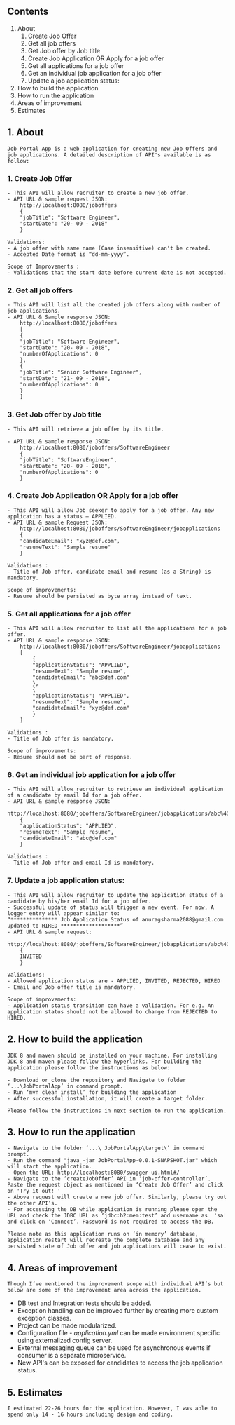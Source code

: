 ## Contents

 1. About
    1. Create Job Offer
    2. Get all job offers
    3. Get Job offer by Job title
    4. Create Job Application OR Apply for a job offer
    5. Get all applications for a job offer
    6. Get an individual job application for a job offer
    7. Update a job application status:
 2. How to build the application
 3. How to run the application
 4. Areas of improvement
 5. Estimates


## 1. About

```
Job Portal App is a web application for creating new Job Offers and job applications. A detailed description of API's available is as follow:
```
### 1. Create Job Offer

```
- This API will allow recruiter to create a new job offer.
- API URL & sample request JSON:
	http://localhost:8080/joboffers
	{
	"jobTitle": "Software Engineer",
	"startDate": "20- 09 - 2018"
	}
```
```
Validations:
- A job offer with same name (Case insensitive) can't be created.
- Accepted Date format is “dd-mm-yyyy”.
```
```
Scope of Improvements :
- Validations that the start date before current date is not accepted.
```
### 2. Get all job offers

```
- This API will list all the created job offers along with number of job applications.
- API URL & Sample response JSON:
	http://localhost:8080/joboffers
	[
	{
	"jobTitle": "Software Engineer",
	"startDate": "20- 09 - 2018",
	"numberOfApplications": 0
	},
	{
	"jobTitle": "Senior Software Engineer",
	"startDate": "21- 09 - 2018",
	"numberOfApplications": 0
	}
	]
```
### 3. Get Job offer by Job title

```
- This API will retrieve a job offer by its title.
```

```
- API URL & sample response JSON:
	http://localhost:8080/joboffers/SoftwareEngineer
	{
	"jobTitle": "SoftwareEngineer",
	"startDate": "20- 09 - 2018",
	"numberOfApplications": 0
	}
```
### 4. Create Job Application OR Apply for a job offer

```
- This API will allow Job seeker to apply for a job offer. Any new application has a status – APPLIED.
- API URL & sample Request JSON:
	http://localhost:8080/joboffers/SoftwareEngineer/jobapplications
	{
	"candidateEmail": "xyz@def.com",
	"resumeText": "Sample resume"
	}
```
```
Validations :
- Title of Job offer, candidate email and resume (as a String) is mandatory.
```
```
Scope of improvements:
- Resume should be persisted as byte array instead of text.
```
### 5. Get all applications for a job offer

```
- This API will allow recruiter to list all the applications for a job offer.
- API URL & sample response JSON:
	http://localhost:8080/joboffers/SoftwareEngineer/jobapplications
	[
		{
		"applicationStatus": "APPLIED",
		"resumeText": "Sample resume",
		"candidateEmail": "abc@def.com"
		},
		{
		"applicationStatus": "APPLIED",
		"resumeText": "Sample resume",
		"candidateEmail": "xyz@def.com"
		}
	]
```

```
Validations :
- Title of Job offer is mandatory.
```
```
Scope of improvements:
- Resume should not be part of response.
```
### 6. Get an individual job application for a job offer

```
- This API will allow recruiter to retrieve an individual application of a candidate by email Id for a job offer.
- API URL & sample response JSON:
	http://localhost:8080/joboffers/SoftwareEngineer/jobapplications/abc%40def.com
	{
	"applicationStatus": "APPLIED",
	"resumeText": "Sample resume",
	"candidateEmail": "abc@def.com"
	}
```
```
Validations :
- Title of Job offer and email Id is mandatory.
```
### 7. Update a job application status:

```
- This API will allow recruiter to update the application status of a candidate by his/her email Id for a job offer.
- Successful update of status will trigger a new event. For now, A logger entry will appear similar to:
“*************** Job Application Status of anuragsharma2088@gmail.com updated to HIRED *******************”
- API URL & sample request:
	http://localhost:8080/joboffers/SoftwareEngineer/jobapplications/abc%40def.com
	{
	INVITED
	}
```
```
Validations:
- Allowed application status are - APPLIED, INVITED, REJECTED, HIRED
- Email and Job offer title is mandatory.
```
```
Scope of improvements:
- Application status transition can have a validation. For e.g. An application status should not be allowed to change from REJECTED to HIRED.
```

## 2. How to build the application

```
JDK 8 and maven should be installed on your machine. For installing JDK 8 and maven please follow the hyperlinks. For building the application please follow the instructions as below:
```
```
- Download or clone the repository and Navigate to folder ‘...\JobPortalApp’ in command prompt.
- Run ‘mvn clean install’ for building the application
- After successful installation, it will create a target folder.
```
```
Please follow the instructions in next section to run the application.
```
## 3. How to run the application

```
- Navigate to the folder ‘...\ JobPortalApp\target\’ in command prompt.
- Run the command "java -jar JobPortalApp-0.0.1-SNAPSHOT.jar" which will start the application.
- Open the URL: http://localhost:8080/swagger-ui.html#/
- Navigate to the ‘createJobOffer’ API in ‘job-offer-controller’. Paste the request object as mentioned in ‘Create Job Offer’ and click on 'Try it out! '
- Above request will create a new job offer. Similarly, please try out the other API’s.
- For accessing the DB while application is running please open the URL and check the JDBC URL as ‘jdbc:h2:mem:test’ and username as  'sa' and click on ‘Connect’. Password is not required to access the DB.
```
```
Please note as this application runs on ‘in memory’ database, application restart will recreate the complete database and any persisted state of Job offer and job applications will cease to exist.
```
## 4. Areas of improvement

```
Though I’ve mentioned the improvement scope with individual API’s but below are some of the improvement area across the application.
```
- DB test and Integration tests should be added.
- Exception handling can be improved further by creating more custom exception classes.
- Project can be made modularized.
- Configuration file - _application.yml_ can be made environment specific using externalized config server.
- External messaging queue can be used for asynchronous events if consumer is a separate microservice.
- New API's can be exposed for candidates to access the job application status.

## 5. Estimates

```
I estimated 22-26 hours for the application. However, I was able to spend only 14 - 16 hours including design and coding.
```

